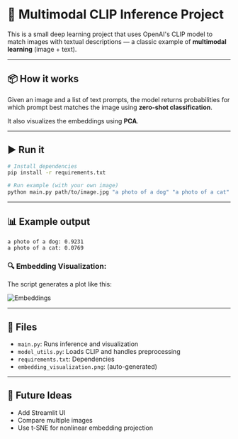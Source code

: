 # 🧠 Multimodal CLIP Inference Project

This is a small deep learning project that uses OpenAI's CLIP model to match images with textual descriptions — a classic example of **multimodal learning** (image + text).

---

## 📦 How it works

Given an image and a list of text prompts, the model returns probabilities for which prompt best matches the image using **zero-shot classification**.

It also visualizes the embeddings using **PCA**.

---

## ▶️ Run it

```bash
# Install dependencies
pip install -r requirements.txt

# Run example (with your own image)
python main.py path/to/image.jpg "a photo of a dog" "a photo of a cat"
```

---

## 📊 Example output

```
a photo of a dog: 0.9231
a photo of a cat: 0.0769
```

### 🔍 Embedding Visualization:

The script generates a plot like this:

![Embeddings](embedding_visualization.png)

---

## 📁 Files

- `main.py`: Runs inference and visualization
- `model_utils.py`: Loads CLIP and handles preprocessing
- `requirements.txt`: Dependencies
- `embedding_visualization.png`: (auto-generated)

---

## 🚀 Future Ideas

- Add Streamlit UI
- Compare multiple images
- Use t-SNE for nonlinear embedding projection
